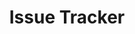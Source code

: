 ---
# metadata # 
title:  Issue Tracker
description: Discover known active and resolved issues in this section.
date: 
---